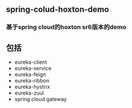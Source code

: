 ## spring-colud-hoxton-demo
### 基于spring cloud的hoxton sr6版本的demo
## 包括
- eureka-client
- eureka-service
- eureka-feign
- eureka-ribbon
- eureka-hystrix
- eureka-zuul
- spring cloud gateway
